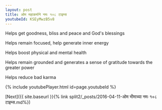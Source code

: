 ```yaml
---
layout: post
title: ओम महाकर्माने नमः १०८ टाइम्स
youtubeId: KSEyMwzB5v8
---
```

 
 
Helps get goodness, bliss and peace and God's blessings
 
Helps remain focused, help generate inner energy 
 
Helps boost physical and mental health 
 
Helps remain grounded and generates a sense of gratitude towards the greater power 
 
Helps reduce bad karma
 
 
 
 


{% include youtubePlayer.html id=page.youtubeId %}
 
[Next]({{ site.baseurl }}{% link  split2/_posts/2016-04-11-ओम भीमाच्या नमः १०८ टाइम्स.md%})
 
